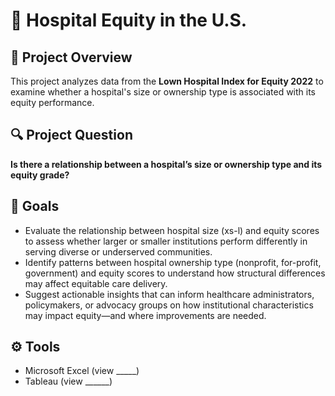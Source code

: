 # 🏥 Hospital Equity in the U.S.

## 📌 Project Overview
This project analyzes data from the **Lown Hospital Index for Equity 2022** to examine whether a hospital's size or ownership type is associated with its equity performance.

## 🔍 Project Question
**Is there a relationship between a hospital’s size or ownership type and its equity grade?**

## 🎯 Goals
- Evaluate the relationship between hospital size (xs-l) and equity scores to assess whether larger or smaller institutions perform differently in serving diverse or underserved communities.
- Identify patterns between hospital ownership type (nonprofit, for-profit, government) and equity scores to understand how structural differences may affect equitable care delivery.
- Suggest actionable insights that can inform healthcare administrators, policymakers, or advocacy groups on how institutional characteristics may impact equity—and where improvements are needed.

## ⚙️ Tools
- Microsoft Excel (view _____)
- Tableau (view ______)
